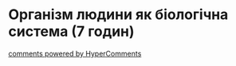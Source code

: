 <div id="hypercomments_widget" class="js-hypercomments-widget invisible"></div>

# Організм людини як біологічна система (7 годин)


<div class="js-hypercomments-container">
<a href="http://hypercomments.com" class="hc-link" title="comments widget">comments powered by HyperComments</a>
</div>
